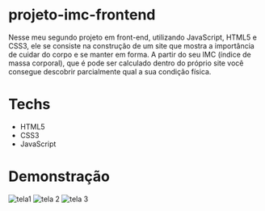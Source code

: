 # projeto-imc-frontend
 
Nesse meu segundo projeto em front-end, utilizando JavaScript, HTML5 e CSS3, ele se consiste na construção de um site que mostra a importância de cuidar do corpo e se manter em forma. A partir do seu IMC (índice de massa corporal), que é pode ser calculado dentro do próprio site você consegue descobrir parcialmente qual a sua condição física.

# Techs
 - HTML5
 - CSS3
 - JavaScript
 
 # Demonstração
 ![tela1](https://user-images.githubusercontent.com/106001465/190549094-75888256-86c8-4705-a455-ef7a1cc84a6d.PNG)
![tela 2](https://user-images.githubusercontent.com/106001465/190549102-b9f494ed-1b10-4abd-b5ee-4cc9a4caad4e.PNG)
![tela 3](https://user-images.githubusercontent.com/106001465/190549121-dbddabc8-d86c-4257-8f89-1f1cc7d5d92e.PNG)
